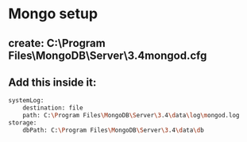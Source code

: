 # Mongo setup

## create: C:\Program Files\MongoDB\Server\3.4mongod.cfg


## Add this inside it:

```bash
systemLog:
    destination: file
    path: C:\Program Files\MongoDB\Server\3.4\data\log\mongod.log
storage:
    dbPath: C:\Program Files\MongoDB\Server\3.4\data\db
```